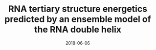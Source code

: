 ---
title: "RNA tertiary structure energetics predicted by an ensemble model of the RNA double helix"
date: '2018-06-06'
authors: "Yesselman JD, Denny SK, Bisaria N, Herschlag D, Greenleaf WJ, Das R"
reviewers: "Fraser JS"

peer-review:
- disqus: 20izljl
  biorxiv_versioned: 341107v1
---